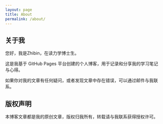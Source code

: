 ```yaml
---
layout: page
title: About
permalink: /about/
---
```


## 关于我

您好，我是Zhibin，在读力学博士生。

这是我基于 GitHub Pages 平台创建的个人博客，用于记录和分享我的学习笔记与心得。

如果你对我的文章有任何疑问，或者发现文章中存在错误，可以通过邮件与我联系。

## 版权声明

本博客文章都是我的原创文章，版权归我所有，转载请与我联系获得授权许可。
